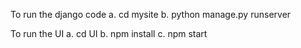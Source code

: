 To run the django code
a. cd mysite
b. python manage.py runserver


To run the UI
a. cd UI
b. npm install
c. npm start
